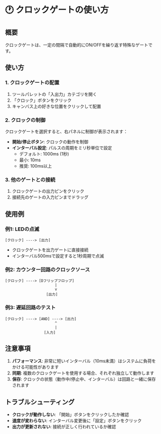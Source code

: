 # 🕐 クロックゲートの使い方

## 概要
クロックゲートは、一定の間隔で自動的にON/OFFを繰り返す特殊なゲートです。

## 使い方

### 1. クロックゲートの配置
1. ツールパレットの「入出力」カテゴリを開く
2. 「クロック」ボタンをクリック
3. キャンバス上の好きな位置をクリックして配置

### 2. クロックの制御
クロックゲートを選択すると、右パネルに制御が表示されます：

- **開始/停止ボタン**: クロックの動作を制御
- **インターバル設定**: パルスの周期をミリ秒単位で設定
  - デフォルト: 1000ms (1秒)
  - 最小: 10ms
  - 推奨: 100ms以上

### 3. 他のゲートとの接続
1. クロックゲートの出力ピンをクリック
2. 接続先のゲートの入力ピンまでドラッグ

## 使用例

### 例1: LEDの点滅
```
[クロック] ----> [出力]
```
- クロックゲートを出力ゲートに直接接続
- インターバル500msで設定すると1秒周期で点滅

### 例2: カウンター回路のクロックソース
```
[クロック] ----> [Dフリップフロップ]
                       |
                       v
                   [出力]
```

### 例3: 遅延回路のテスト
```
[クロック] ----> [AND] ----> [出力]
                       ^
                       |
                  [入力]
```

## 注意事項

1. **パフォーマンス**: 非常に短いインターバル（10ms未満）はシステムに負荷をかける可能性があります
2. **同期**: 複数のクロックゲートを使用する場合、それぞれ独立して動作します
3. **保存**: クロックの状態（動作中/停止中、インターバル）は回路と一緒に保存されます

## トラブルシューティング

- **クロックが動作しない**: 「開始」ボタンをクリックしたか確認
- **速度が変わらない**: インターバル変更後に「設定」ボタンをクリック
- **出力が更新されない**: 接続が正しく行われているか確認